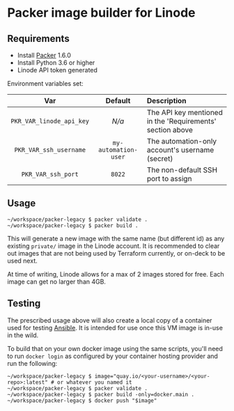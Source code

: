 # Packer image builder for Linode

## Requirements

- Install [Packer] 1.6.0
- Install Python 3.6 or higher
- Linode API token generated

Environment variables set:

| Var                      | Default              | Description                                               |
|:------------------------:|:--------------------:|:----------------------------------------------------------|
| `PKR_VAR_linode_api_key` | _N/a_                | The API key mentioned in the 'Requirements' section above |
| `PKR_VAR_ssh_username`   | `my-automation-user` | The automation-only account's username (secret)           |
| `PKR_VAR_ssh_port`       | `8022`               | The non-default SSH port to assign                        |

## Usage

```shell
~/workspace/packer-legacy $ packer validate .
~/workspace/packer-legacy $ packer build .
```

This will generate a new image with the same name (but different id) as any existing `private/` image in the Linode account. It is recommended to clear out images that are not being used by Terraform currently, or on-deck to be used next.

At time of writing, Linode allows for a max of 2 images stored for free. Each image can get no larger than 4GB.

## Testing

The prescribed usage above will also create a local copy of a container used for testing [Ansible]. It is intended for use once this VM image is in-use in the wild.

To build that on your own docker image using the same scripts, you'll need to run `docker login` as configured by your container hosting provider and run the following:

```shell
~/workspace/packer-legacy $ image="quay.io/<your-username>/<your-repo>:latest" # or whatever you named it
~/workspace/packer-legacy $ packer validate .
~/workspace/packer-legacy $ packer build -only=docker.main .
~/workspace/packer-legacy $ docker push "$image"
```

[Packer]: https://www.packer.io/
[Ansible]: https://docs.ansible.com/
